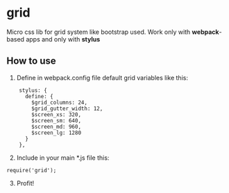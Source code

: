 # grid
Micro css lib for grid system like bootstrap used. Work only with **webpack**-based apps and only with **stylus**

## How to use
1) Define in webpack.config file default grid variables like this:

```
    stylus: {
      define: {
        $grid_columns: 24,
        $grid_gutter_width: 12,
        $screen_xs: 320,
        $screen_sm: 640,
        $screen_md: 960,
        $screen_lg: 1280
      }
    },
```

2) Include in your main *.js file this: 
```
require('grid');
```

3) Profit!
